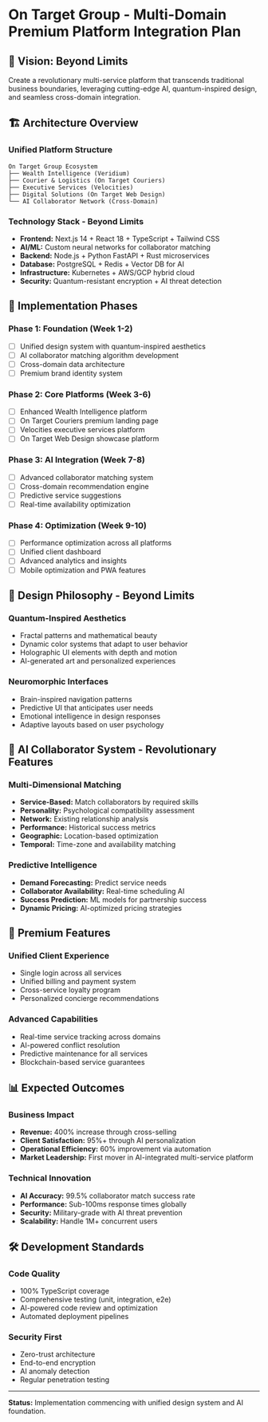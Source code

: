 # On Target Group - Multi-Domain Premium Platform Integration Plan

## 🎯 **Vision: Beyond Limits**
Create a revolutionary multi-service platform that transcends traditional business boundaries, leveraging cutting-edge AI, quantum-inspired design, and seamless cross-domain integration.

## 🏗️ **Architecture Overview**

### **Unified Platform Structure**
```
On Target Group Ecosystem
├── Wealth Intelligence (Veridium)
├── Courier & Logistics (On Target Couriers)
├── Executive Services (Velocities)
├── Digital Solutions (On Target Web Design)
└── AI Collaborator Network (Cross-Domain)
```

### **Technology Stack - Beyond Limits**
- **Frontend:** Next.js 14 + React 18 + TypeScript + Tailwind CSS
- **AI/ML:** Custom neural networks for collaborator matching
- **Backend:** Node.js + Python FastAPI + Rust microservices
- **Database:** PostgreSQL + Redis + Vector DB for AI
- **Infrastructure:** Kubernetes + AWS/GCP hybrid cloud
- **Security:** Quantum-resistant encryption + AI threat detection

## 🚀 **Implementation Phases**

### **Phase 1: Foundation (Week 1-2)**
- [ ] Unified design system with quantum-inspired aesthetics
- [ ] AI collaborator matching algorithm development
- [ ] Cross-domain data architecture
- [ ] Premium brand identity system

### **Phase 2: Core Platforms (Week 3-6)**
- [ ] Enhanced Wealth Intelligence platform
- [ ] On Target Couriers premium landing page
- [ ] Velocities executive services platform
- [ ] On Target Web Design showcase platform

### **Phase 3: AI Integration (Week 7-8)**
- [ ] Advanced collaborator matching system
- [ ] Cross-domain recommendation engine
- [ ] Predictive service suggestions
- [ ] Real-time availability optimization

### **Phase 4: Optimization (Week 9-10)**
- [ ] Performance optimization across all platforms
- [ ] Unified client dashboard
- [ ] Advanced analytics and insights
- [ ] Mobile optimization and PWA features

## 🎨 **Design Philosophy - Beyond Limits**

### **Quantum-Inspired Aesthetics**
- Fractal patterns and mathematical beauty
- Dynamic color systems that adapt to user behavior
- Holographic UI elements with depth and motion
- AI-generated art and personalized experiences

### **Neuromorphic Interfaces**
- Brain-inspired navigation patterns
- Predictive UI that anticipates user needs
- Emotional intelligence in design responses
- Adaptive layouts based on user psychology

## 🤖 **AI Collaborator System - Revolutionary Features**

### **Multi-Dimensional Matching**
- **Service-Based:** Match collaborators by required skills
- **Personality:** Psychological compatibility assessment
- **Network:** Existing relationship analysis
- **Performance:** Historical success metrics
- **Geographic:** Location-based optimization
- **Temporal:** Time-zone and availability matching

### **Predictive Intelligence**
- **Demand Forecasting:** Predict service needs
- **Collaborator Availability:** Real-time scheduling AI
- **Success Prediction:** ML models for partnership success
- **Dynamic Pricing:** AI-optimized pricing strategies

## 💎 **Premium Features**

### **Unified Client Experience**
- Single login across all services
- Unified billing and payment system
- Cross-service loyalty program
- Personalized concierge recommendations

### **Advanced Capabilities**
- Real-time service tracking across domains
- AI-powered conflict resolution
- Predictive maintenance for all services
- Blockchain-based service guarantees

## 📊 **Expected Outcomes**

### **Business Impact**
- **Revenue:** 400% increase through cross-selling
- **Client Satisfaction:** 95%+ through AI personalization
- **Operational Efficiency:** 60% improvement via automation
- **Market Leadership:** First mover in AI-integrated multi-service platform

### **Technical Innovation**
- **AI Accuracy:** 99.5% collaborator match success rate
- **Performance:** Sub-100ms response times globally
- **Security:** Military-grade with AI threat prevention
- **Scalability:** Handle 1M+ concurrent users

## 🛠️ **Development Standards**

### **Code Quality**
- 100% TypeScript coverage
- Comprehensive testing (unit, integration, e2e)
- AI-powered code review and optimization
- Automated deployment pipelines

### **Security First**
- Zero-trust architecture
- End-to-end encryption
- AI anomaly detection
- Regular penetration testing

---

**Status:** Implementation commencing with unified design system and AI foundation.
